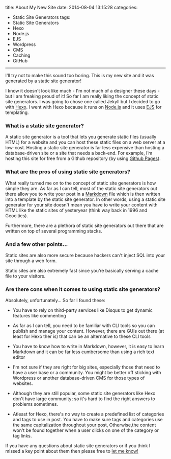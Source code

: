 title: About My New Site
date: 2014-08-04 13:15:28
categories: 
- Static Site Generators
tags: 
- Static Site Generators 
- Hexo
- Node.js
- EJS
- Wordpress
- CMS
- Caching 
- GitHub
---

I'll try not to make this sound too boring. This is my new site and it was generated by a static site generator! <!-- more --> 

I know it doesn't look like much - I'm not much of a designer these days - but I am freaking proud of it! So far I am really liking the concept of static site generators. I was going to chose one called Jekyll but I decided to go with [Hexo](http://hexo.io/ "Learn more about Hexo"). I went with Hexo because it runs on [Node.js](http://www.nodejs.org "Learn more about Node.js") and it uses [EJS](http://embeddedjs.com/ "Learn more about EJS") for templating. 

### What is a static site generator? 

A static site generator is a tool that lets you generate static files (usually HTML) for a website and you can host these static files on a web server at a low-cost. Hosting a static site generator is far less expensive than hosting a database-driven site or a site that needs a back-end. For  example, I’m hosting this site for free from a Github repository (by using [Github Pages](https://pages.github.com/ "learn more about Github Pages")). 

### What are the pros of using static site generators? 

What really turned me on to the concept of static site generators is how simple they are. As far as I can tell, most of the static site generators out there allow you to write your post in a [Markdown](http://daringfireball.net/projects/markdown/ "Learn more about Markdown") file which is then written into a template by the static site generator. In other words, using a static site generator for your site doesn't mean you have to write your content with HTML like the static sites of yesteryear (think way back in 1996 and Geocities). 

Furthermore, there are a plethora of static site generators out there that are written on top of several programming stacks. 

### And a few other points...

Static sites are also more secure because hackers can't inject SQL into your site through a web form. 

Static sites are also extremely fast since you’re basically serving a cache file to your visitors.

### Are there cons when it comes to using static site generators? 

Absolutely, unfortunately…  So far I found these: 

- You have to rely on third-party services like Disqus to get dynamic features like commenting 

- As far as I can tell, you need to be familiar with CLI tools so you can publish and manage your content. However, there are GUIs out there (at least for Hexo ther is) that can be an alternative to these CLI tools

- You have to know how to write in Markdown, however, it is easy to learn Markdown and it can be far less cumbersome than using  a rich text editor

- I'm not sure if they are right for big sites, especially those that need to have a user base or a community. You might be better off sticking with Wordpress or another database-driven CMS for those types of websites. 

- Although they are still popular, some static site generators like Hexo don't have  large community; so it's hard to find the right answers to problems sometimes. 

- Atleast for Hexo, there's no way to create a predefined list of categories and tags to use in post. You have to make sure tags and categories use the same capitalization throughout your post, Otherwise,the content won't be found together when a user clicks on one of the category or tag links.  


If you have any questions about static site generators or if you think I missed a key point about them then please free to [let me know!](mailto:swaters86@gmail.com "Email Steven Waters")

